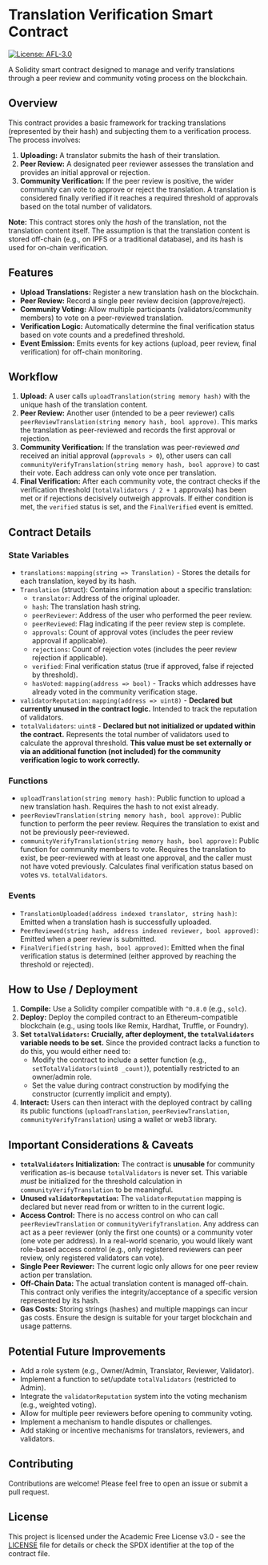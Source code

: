 # Translation Verification Smart Contract

[![License: AFL-3.0](https://img.shields.io/badge/License-AFL--3.0-lightgrey.svg)](https://opensource.org/licenses/AFL-3.0)

A Solidity smart contract designed to manage and verify translations through a peer review and community voting process on the blockchain.

## Overview

This contract provides a basic framework for tracking translations (represented by their hash) and subjecting them to a verification process. The process involves:

1.  **Uploading:** A translator submits the hash of their translation.
2.  **Peer Review:** A designated peer reviewer assesses the translation and provides an initial approval or rejection.
3.  **Community Verification:** If the peer review is positive, the wider community can vote to approve or reject the translation. A translation is considered finally verified if it reaches a required threshold of approvals based on the total number of validators.

**Note:** This contract stores only the *hash* of the translation, not the translation content itself. The assumption is that the translation content is stored off-chain (e.g., on IPFS or a traditional database), and its hash is used for on-chain verification.

## Features

* **Upload Translations:** Register a new translation hash on the blockchain.
* **Peer Review:** Record a single peer review decision (approve/reject).
* **Community Voting:** Allow multiple participants (validators/community members) to vote on a peer-reviewed translation.
* **Verification Logic:** Automatically determine the final verification status based on vote counts and a predefined threshold.
* **Event Emission:** Emits events for key actions (upload, peer review, final verification) for off-chain monitoring.

## Workflow

1.  **Upload:** A user calls `uploadTranslation(string memory hash)` with the unique hash of the translation content.
2.  **Peer Review:** Another user (intended to be a peer reviewer) calls `peerReviewTranslation(string memory hash, bool approve)`. This marks the translation as peer-reviewed and records the first approval or rejection.
3.  **Community Verification:** If the translation was peer-reviewed *and* received an initial approval (`approvals > 0`), other users can call `communityVerifyTranslation(string memory hash, bool approve)` to cast their vote. Each address can only vote once per translation.
4.  **Final Verification:** After each community vote, the contract checks if the verification threshold (`totalValidators / 2 + 1` approvals) has been met or if rejections decisively outweigh approvals. If either condition is met, the `verified` status is set, and the `FinalVerified` event is emitted.

## Contract Details

### State Variables

* `translations`: `mapping(string => Translation)` - Stores the details for each translation, keyed by its hash.
* `Translation` (struct): Contains information about a specific translation:
    * `translator`: Address of the original uploader.
    * `hash`: The translation hash string.
    * `peerReviewer`: Address of the user who performed the peer review.
    * `peerReviewed`: Flag indicating if the peer review step is complete.
    * `approvals`: Count of approval votes (includes the peer review approval if applicable).
    * `rejections`: Count of rejection votes (includes the peer review rejection if applicable).
    * `verified`: Final verification status (true if approved, false if rejected by threshold).
    * `hasVoted`: `mapping(address => bool)` - Tracks which addresses have already voted in the community verification stage.
* `validatorReputation`: `mapping(address => uint8)` - **Declared but currently unused in the contract logic.** Intended to track the reputation of validators.
* `totalValidators`: `uint8` - **Declared but not initialized or updated within the contract.** Represents the total number of validators used to calculate the approval threshold. **This value must be set externally or via an additional function (not included) for the community verification logic to work correctly.**

### Functions

* `uploadTranslation(string memory hash)`: Public function to upload a new translation hash. Requires the hash to not exist already.
* `peerReviewTranslation(string memory hash, bool approve)`: Public function to perform the peer review. Requires the translation to exist and not be previously peer-reviewed.
* `communityVerifyTranslation(string memory hash, bool approve)`: Public function for community members to vote. Requires the translation to exist, be peer-reviewed with at least one approval, and the caller must not have voted previously. Calculates final verification status based on votes vs. `totalValidators`.

### Events

* `TranslationUploaded(address indexed translator, string hash)`: Emitted when a translation hash is successfully uploaded.
* `PeerReviewed(string hash, address indexed reviewer, bool approved)`: Emitted when a peer review is submitted.
* `FinalVerified(string hash, bool approved)`: Emitted when the final verification status is determined (either approved by reaching the threshold or rejected).

## How to Use / Deployment

1.  **Compile:** Use a Solidity compiler compatible with `^0.8.0` (e.g., `solc`).
2.  **Deploy:** Deploy the compiled contract to an Ethereum-compatible blockchain (e.g., using tools like Remix, Hardhat, Truffle, or Foundry).
3.  **Set `totalValidators`:** **Crucially, after deployment, the `totalValidators` variable needs to be set.** Since the provided contract lacks a function to do this, you would either need to:
    * Modify the contract to include a setter function (e.g., `setTotalValidators(uint8 _count)`), potentially restricted to an owner/admin role.
    * Set the value during contract construction by modifying the constructor (currently implicit and empty).
4.  **Interact:** Users can then interact with the deployed contract by calling its public functions (`uploadTranslation`, `peerReviewTranslation`, `communityVerifyTranslation`) using a wallet or web3 library.

## Important Considerations & Caveats

* **`totalValidators` Initialization:** The contract is **unusable** for community verification as-is because `totalValidators` is never set. This variable *must* be initialized for the threshold calculation in `communityVerifyTranslation` to be meaningful.
* **Unused `validatorReputation`:** The `validatorReputation` mapping is declared but never read from or written to in the current logic.
* **Access Control:** There is no access control on who can call `peerReviewTranslation` or `communityVerifyTranslation`. Any address can act as a peer reviewer (only the first one counts) or a community voter (one vote per address). In a real-world scenario, you would likely want role-based access control (e.g., only registered reviewers can peer review, only registered validators can vote).
* **Single Peer Reviewer:** The current logic only allows for one peer review action per translation.
* **Off-Chain Data:** The actual translation content is managed off-chain. This contract only verifies the integrity/acceptance of a specific version represented by its hash.
* **Gas Costs:** Storing strings (hashes) and multiple mappings can incur gas costs. Ensure the design is suitable for your target blockchain and usage patterns.

## Potential Future Improvements

* Add a role system (e.g., Owner/Admin, Translator, Reviewer, Validator).
* Implement a function to set/update `totalValidators` (restricted to Admin).
* Integrate the `validatorReputation` system into the voting mechanism (e.g., weighted voting).
* Allow for multiple peer reviewers before opening to community voting.
* Implement a mechanism to handle disputes or challenges.
* Add staking or incentive mechanisms for translators, reviewers, and validators.

## Contributing

Contributions are welcome! Please feel free to open an issue or submit a pull request.

## License

This project is licensed under the Academic Free License v3.0 - see the [LICENSE](LICENSE) file for details or check the SPDX identifier at the top of the contract file.
